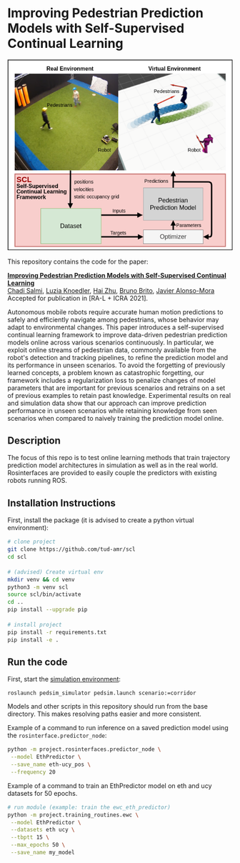 # Improving Pedestrian Prediction Models with Self-Supervised Continual Learning

<!--
ARXIV   
[![Paper](http://img.shields.io/badge/arxiv-math.co:1480.1111-B31B1B.svg)](https://www.nature.com/articles/nature14539)
-->
<!-- ![CI testing](https://github.com/c-salmi/online-learning-trajectory-prediction/workflows/CI%20testing/badge.svg?branch=master&event=push) -->


<img src="figs/initial_image.png" alt="">

This repository contains the code for the paper:

**<a href="https://arxiv.org">Improving Pedestrian Prediction Models with Self-Supervised Continual Learning</a>**
<br>
<a href="https://c-salmi.github.io/">Chadi Salmi</a>,
<a href="">Luzia Knoedler</a>,
<a href="http://www.tudelft.nl/staff/h.zhu/">Hai Zhu</a>,
<a href="http://www.tudelft.nl/staff/bruno.debrito/">Bruno Brito</a>,
<a href="http://www.tudelft.nl/staff/j.alonsomora/">Javier Alonso-Mora</a>
<br>
Accepted for publication in [RA-L + ICRA 2021].

Autonomous mobile robots require accurate human motion predictions to safely and efficiently navigate among pedestrians, whose behavior may adapt to environmental changes. 
This paper introduces a self-supervised continual learning framework to improve data-driven pedestrian prediction models online across various scenarios continuously. 
In particular, we exploit online streams of pedestrian data, commonly available from the robot's detection and tracking pipelines, to refine the prediction model and its performance in unseen scenarios.
To avoid the forgetting of previously learned concepts, a problem known as catastrophic forgetting,
our framework includes a regularization loss to penalize changes of model parameters that are important for previous scenarios and retrains on a set of previous examples to retain past knowledge.
Experimental results on real and simulation data show that our approach can improve prediction performance in unseen scenarios while retaining knowledge from seen scenarios when compared to naively training the prediction model online.

## Description   
The focus of this repo is to test online learning methods that train trajectory prediction model architectures in simulation as well as in the real world. Rosinterfaces are provided to easily couple the predictors with existing robots running ROS.

## Installation Instructions   
First, install the package (it is advised to create a python virtual environment):
```bash
# clone project   
git clone https://github.com/tud-amr/scl
cd scl

# (advised) Create virtual env
mkdir venv && cd venv
python3 -m venv scl
source scl/bin/activate
cd ..
pip install --upgrade pip

# install project   
pip install -r requirements.txt
pip install -e .   
 ```   

## Run the code
First, start the [simulation environment](https://github.com/srl-freiburg/pedsim_ros):
 ```
 roslaunch pedsim_simulator pedsim.launch scenario:=corridor
```

Models and other scripts in this repository should run from the base directory. This makes resolving paths easier and more consistent.

Example of a command to run inference on a saved prediction model using the `rosinterface.predictor_node`:
 ```bash
python -m project.rosinterfaces.predictor_node \
  --model EthPredictor \
  --save_name eth-ucy_pos \
  --frequency 20
```

Example of a command to train an EthPredictor model on eth and ucy datasets for 50 epochs.
 ```bash
# run module (example: train the ewc_eth_predictor)   
python -m project.training_routines.ewc \
  --model EthPredictor \
  --datasets eth ucy \
  --tbptt 15 \
  --max_epochs 50 \
  --save_name my_model
```

